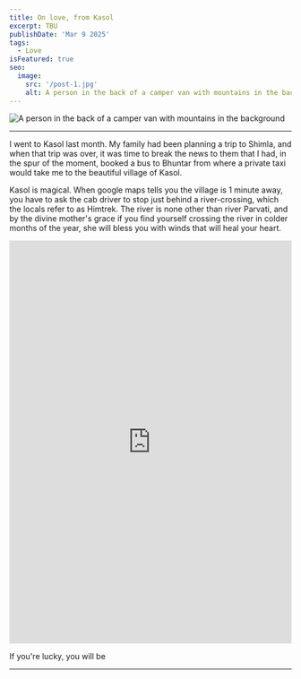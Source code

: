 ```yaml
---
title: On love, from Kasol
excerpt: TBU
publishDate: 'Mar 9 2025'
tags:
  - Love
isFeatured: true
seo:
  image:
    src: '/post-1.jpg'
    alt: A person in the back of a camper van with mountains in the background
---
```


![A person in the back of a camper van with mountains in the background](/post-1.jpg)

---

I went to Kasol last month. My family had been planning a trip to Shimla, and when that trip was over, it was time to break the news to them that I had, in the spur of the moment, booked a bus to Bhuntar from where a private taxi would take me to the beautiful village of Kasol.

Kasol is magical. When google maps tells you the village is 1 minute away, you have to ask the cab driver to stop just behind a river-crossing, which the locals refer to as Himtrek. The river is none other than river Parvati, and by the divine mother's grace if you find yourself crossing the river in colder months of the year, she will bless you with winds that will heal your heart.

<iframe width="100%" height="720" src="https://youtube.com/embed/cWw7OsVnsHk" title="YouTube video player" frameborder="0" allow="accelerometer; autoplay; clipboard-write; encrypted-media; gyroscope; picture-in-picture; web-share" referrerpolicy="strict-origin-when-cross-origin" allowfullscreen></iframe>

If you're lucky, you will be

---